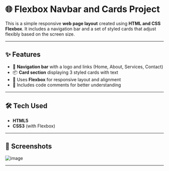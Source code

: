 # 🌐 Flexbox Navbar and Cards Project

This is a simple responsive **web page layout** created using **HTML and CSS Flexbox**. 
It includes a navigation bar and a set of styled cards that adjust flexibly based on the screen size.

---

## ✨ Features

- 🧭 **Navigation bar** with a logo and links (Home, About, Services, Contact)
- 📦 **Card section** displaying 3 styled cards with text
- 🎨 Uses **Flexbox** for responsive layout and alignment
- 🧠 Includes code comments for better understanding

---

## 🛠️ Tech Used

- **HTML5**
- **CSS3** (with Flexbox)

---

## 📸 Screenshots

![image](https://github.com/user-attachments/assets/e9b3985b-b974-49ca-a9f3-d582ca4495fe)


---

